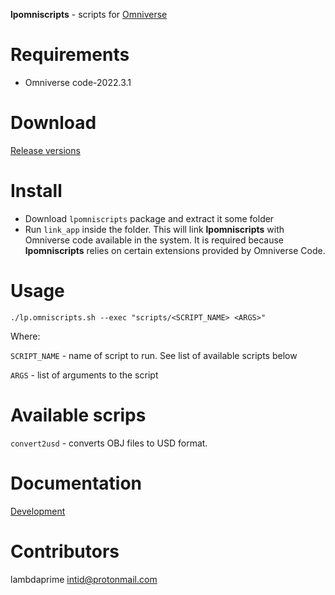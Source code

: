 **lpomniscripts** - scripts for [Omniverse](https://www.nvidia.com/en-us/omniverse/)

# Requirements

- Omniverse code-2022.3.1

# Download

[Release versions](https://github.com/lambdaprime/lpomniscripts/blob/main/release/CHANGELOG.md)

# Install

- Download `lpomniscripts` package and extract it some folder
- Run `link_app` inside the folder. This will link **lpomniscripts** with Omniverse code available in the system. It is required because **lpomniscripts** relies on certain extensions provided by Omniverse Code. 

# Usage

```
./lp.omniscripts.sh --exec "scripts/<SCRIPT_NAME> <ARGS>"
```

Where:

`SCRIPT_NAME` - name of script to run. See list of available scripts below

`ARGS` - list of arguments to the script


# Available scrips

`convert2usd` - converts OBJ files to USD format.

# Documentation

[Development](DEVELOPMENT.md)

# Contributors

lambdaprime <intid@protonmail.com>
